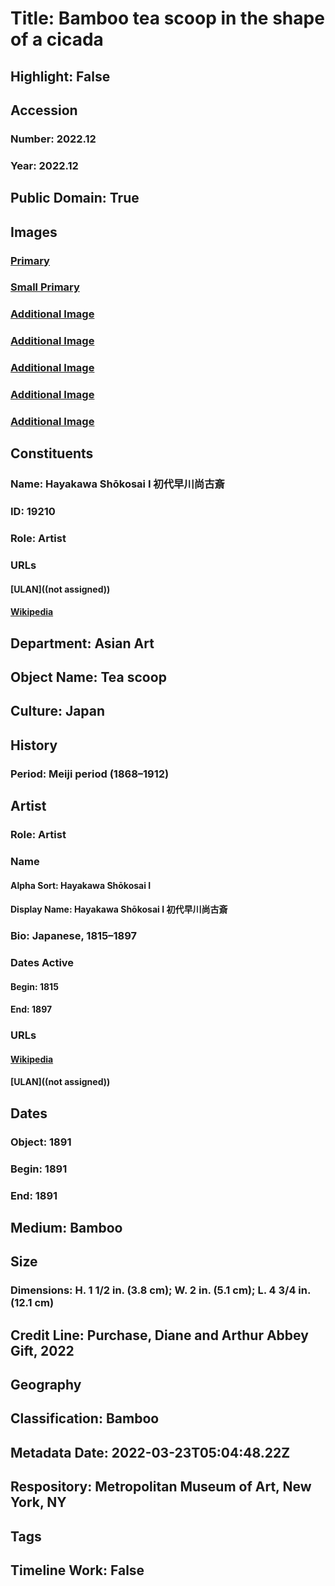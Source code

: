 # Title: Bamboo tea scoop in the shape of a cicada
## Highlight: False
## Accession
### Number: 2022.12
### Year: 2022.12
## Public Domain: True
## Images
### [Primary](https://images.metmuseum.org/CRDImages/as/original/LC-TR_62_2_2021_sr1-002.jpg)
### [Small Primary](https://images.metmuseum.org/CRDImages/as/web-large/LC-TR_62_2_2021_sr1-002.jpg)
### [Additional Image](https://images.metmuseum.org/CRDImages/as/original/LC-TR_62_2_2021_sr1-003.jpg)
### [Additional Image](https://images.metmuseum.org/CRDImages/as/original/LC-TR_62_2_2021_sr1-004.jpg)
### [Additional Image](https://images.metmuseum.org/CRDImages/as/original/LC-TR_62_2_2021_sr1-005.jpg)
### [Additional Image](https://images.metmuseum.org/CRDImages/as/original/LC-TR_62_2_2021_sr1-006.jpg)
### [Additional Image](https://images.metmuseum.org/CRDImages/as/original/LC-TR_62_2_2021_sr1-007.jpg)
## Constituents
### Name: Hayakawa Shōkosai I 初代早川尚古斎
### ID: 19210
### Role: Artist
### URLs
#### [ULAN]((not assigned))
#### [Wikipedia](https://www.wikidata.org/wiki/Q96758271)
## Department: Asian Art
## Object Name: Tea scoop
## Culture: Japan
## History
### Period: Meiji period (1868–1912)
## Artist
### Role: Artist
### Name
#### Alpha Sort: Hayakawa Shōkosai I
#### Display Name: Hayakawa Shōkosai I 初代早川尚古斎
### Bio: Japanese, 1815–1897
### Dates Active
#### Begin: 1815
#### End: 1897
### URLs
#### [Wikipedia](https://www.wikidata.org/wiki/Q96758271)
#### [ULAN]((not assigned))
## Dates
### Object: 1891
### Begin: 1891
### End: 1891
## Medium: Bamboo
## Size
### Dimensions: H. 1 1/2 in. (3.8 cm); W. 2 in. (5.1 cm); L. 4 3/4 in. (12.1 cm)
## Credit Line: Purchase, Diane and Arthur Abbey Gift, 2022
## Geography
## Classification: Bamboo
## Metadata Date: 2022-03-23T05:04:48.22Z
## Respository: Metropolitan Museum of Art, New York, NY
## Tags
## Timeline Work: False